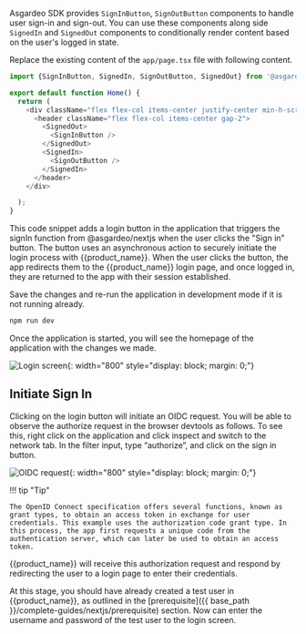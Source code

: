 
Asgardeo SDK provides `SignInButton`, `SignOutButton` components to handle user sign-in and sign-out. You can use these components along side `SignedIn` and `SignedOut` components to conditionally render content based on the user's logged in state.

Replace the existing content of the `app/page.tsx` file with following content.

```javascript title="app/page.tsx"  hl_lines="1 7-12"
import {SignInButton, SignedIn, SignOutButton, SignedOut} from '@asgardeo/nextjs';

export default function Home() {
  return (
    <div className="flex flex-col items-center justify-center min-h-screen text-center gap-6">
      <header className="flex flex-col items-center gap-2">
        <SignedOut>
          <SignInButton />
        </SignedOut>
        <SignedIn>
          <SignOutButton />
        </SignedIn>
      </header>
    </div>

  );
}
```

This code snippet adds a login button in the application that triggers the signIn function from @asgardeo/nextjs when the user clicks the "Sign in" button. The button uses an asynchronous action to securely initiate the login process with {{product_name}}. When the user clicks the button, the app redirects them to the {{product_name}} login page, and once logged in, they are returned to the app with their session established.

Save the changes and re-run the application in development mode if it is not running already.

```bash
npm run dev
```

Once the application is started, you will see the homepage of the application with the changes we made.

![Login screen]({{base_path}}/assets/img/complete-guides/nextjs/image5.png){: width="800" style="display: block; margin: 0;"}

## Initiate Sign In

Clicking on the login button will initiate an OIDC request. You will be able to observe the authorize request in the browser devtools as follows. To see this, right click on the application and click inspect and switch to the network tab. In the filter input, type “authorize”, and click on the sign in button.

![OIDC request]({{base_path}}/assets/img/complete-guides/nextjs/image6.png){: width="800" style="display: block; margin: 0;"}

!!! tip "Tip"

    The OpenID Connect specification offers several functions, known as grant types, to obtain an access token in exchange for user credentials. This example uses the authorization code grant type. In this process, the app first requests a unique code from the authentication server, which can later be used to obtain an access token. 
    
{{product_name}} will receive this authorization request and respond by redirecting the user to a login page to enter their credentials.

At this stage, you should have already created a test user in {{product_name}}, as outlined in the [prerequisite]({{ base_path }}/complete-guides/nextjs/prerequisite) section. Now can enter the username and password of the test user to the login screen.

